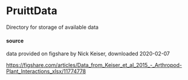 # PruittData
Directory for storage of available data


#### source

data provided on figshare by Nick Keiser, downloaded 2020-02-07

https://figshare.com/articles/Data_from_Keiser_et_al_2015_-_Arthropod-Plant_Interactions_xlsx/11774778